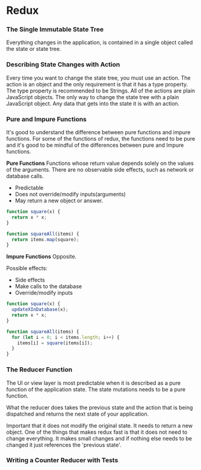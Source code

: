 # Redux

### The Single Immutable State Tree

Everything changes in the application, is contained in a single object called the state or state tree.

### Describing State Changes with Action

Every time you want to change the state tree, you must use an action. The action is an object and the only requirement is that it has a type property. The type property is recommended to be Strings. All of the actions are plain JavaScript objects. The only way to change the state tree with a plain JavaScript object. Any data that gets into the state it is with an action.

### Pure and Impure Functions

It's good to understand the difference between pure functions and impure functions. For some of the functions of redux, the functions need to be pure and it's good to be mindful of the differences between pure and Impure functions.

__Pure Functions__  Functions whose return value depends solely on the values of the arguments. There are no observable side effects, such as network or database calls.

* Predictable
* Does not override/modify inputs(arguments)
* May return a new object or answer.

``` JavaScript
function square(x) {
  return x * x;
}

function squareAll(items) {
  return items.map(square);
}
```

__Impure Functions__ Opposite.

Possible effects:
* Side effects
* Make calls to the database
* Override/modify inputs

``` JavaScript
function square(x) {
  updateXInDatabase(x);
  return x * x;
}

function squareAll(items) {
  for (let i = 0; i < items.length; i++) {
    items[i] = square(items[i]);
  }
}
```

### The Reducer Function

The UI or view layer is most predictable when it is described as a pure function of the application state. The state mutations needs to be a pure function.

What the reducer does takes the previous state and the action that is being dispatched and returns the next state of your application.

Important that it does not modify the original state. It needs to return a new object. One of the things that makes redux fast is that it does not need to change everything. It makes small changes and if nothing else needs to be changed it just references the 'previous state'.

### Writing a Counter Reducer with Tests

